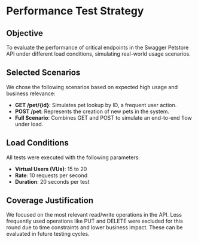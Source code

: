 # Performance Test Strategy

## Objective
To evaluate the performance of critical endpoints in the Swagger Petstore API under different load conditions, simulating real-world usage scenarios.

## Selected Scenarios
We chose the following scenarios based on expected high usage and business relevance:

- **GET /pet/{id}**: Simulates pet lookup by ID, a frequent user action.
- **POST /pet**: Represents the creation of new pets in the system.
- **Full Scenario**: Combines GET and POST to simulate an end-to-end flow under load.

## Load Conditions
All tests were executed with the following parameters:
- **Virtual Users (VUs)**: 15 to 20
- **Rate**: 10 requests per second
- **Duration**: 20 seconds per test

## Coverage Justification
We focused on the most relevant read/write operations in the API. Less frequently used operations like PUT and DELETE were excluded for this round due to time constraints and lower business impact. These can be evaluated in future testing cycles.

